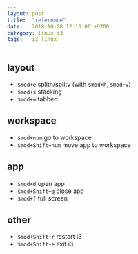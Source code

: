 ```yaml
---
layout: post
title:  "reference"
date:   2018-10-28 12:10:00 +0700
category: linux i3
tags:   i3 linux
---
```


## layout
- `$mod+e` splith/splitv (with `$mod+h`, `$mod+v`)
- `$mod+s` stacking
- `$mod+w` tabbed

## workspace
- `$mod+num`       go to workspace
- `$mod+Shift+num` move app to workspace

## app
- `$mod+d`       open app
- `$mod+Shift+q` close app
- `$mod+f`       full screen

## other
- `$mod+Shift+r` restart i3
- `$mod+Shift+e` exit i3
